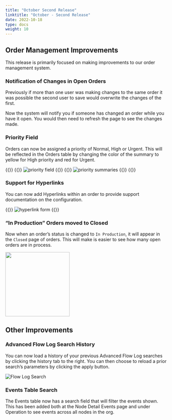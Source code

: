 ```yaml
---
title: "October Second Release"
linktitle: "October - Second Release"
date: 2022-10-18
type: docs
weight: 10
---
```


## Order Management Improvements

This release is primarily focused on making improvements to our order management system.

### Notification of Changes in Open Orders

Previously if more than one user was making changes to the same order it was possible the second user to save would overwrite the changes of the first. 

Now the system will notify you if someone has changed an order while you have it open. You would then need to refresh the page to see the changes made.

### Priority Field

Orders can now be assigned a priority of Normal, High or Urgent. This will be reflected in the Orders table by changing the color of the summary to yellow for High priority and red for Urgent.

{{<cardpane>}}
  {{<card header="Order priority menu">}}
![priority field](priority-field.png)
  {{</card>}}
  {{<card header="Example `High`, `Urgent`, and `Normal` priority order summaries">}}
![priority summaries](priority-list.png)
  {{</card>}}
{{</cardpane>}}

### Support for Hyperlinks

You can now add Hyperlinks within an order to provide support documentation on the configuration.

{{<card header="Hyperlink Form">}}
![hyperlink form](hyperlinks.png)
{{</card>}}

### “In Production” Orders moved to Closed

Now when an order’s status is changed to `In Production`, it will appear in the `Closed` page of orders.  This will make is easier to see how many open orders are in process. 

<img src="orders-search.png" width="200px"/>

## Other Improvements

### Advanced Flow Log Search History

You can now load a history of your previous Advanced Flow Log searches by clicking the history tab to the right.  You can then choose to reload a prior search’s parameters by clicking the apply button.

![Flow Log Search](flow-log-history.png)

### Events Table Search

The Events table now has a search field that will filter the events shown.  This has been added both at the Node Detail Events page and under Operation to see events across all nodes in the org. 

